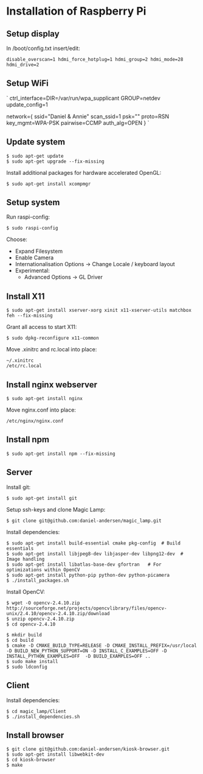 Installation of Raspberry Pi
============================

Setup display
-------------

In /boot/config.txt insert/edit:

`
disable_overscan=1
hdmi_force_hotplug=1
hdmi_group=2
hdmi_mode=28
hdmi_drive=2
`

Setup WiFi
----------

`
ctrl_interface=DIR=/var/run/wpa_supplicant GROUP=netdev
update_config=1

network={
        ssid="Daniel & Annie"
        scan_ssid=1
        psk="<password>"
        proto=RSN
        key_mgmt=WPA-PSK
        pairwise=CCMP
        auth_alg=OPEN
}
`

Update system
-------------

    $ sudo apt-get update
    $ sudo apt-get upgrade --fix-missing

Install additional packages for hardware accelerated OpenGL:

    $ sudo apt-get install xcompmgr

Setup system
------------

Run raspi-config:

    $ sudo raspi-config

Choose:

* Expand Filesystem
* Enable Camera
* Internationalisation Options -> Change Locale / keyboard layout
* Experimental:
  * Advanced Options -> GL Driver

Install X11
-----------

    $ sudo apt-get install xserver-xorg xinit x11-xserver-utils matchbox feh --fix-missing

Grant all access to start X11:

    $ sudo dpkg-reconfigure x11-common

Move .xinitrc and rc.local into place:

    ~/.xinitrc
    /etc/rc.local

Install nginx webserver
-----------------------

    $ sudo apt-get install nginx

Move nginx.conf into place:

    /etc/nginx/nginx.conf

Install npm
-----------

    $ sudo apt-get install npm --fix-missing

Server
------

Install git:

    $ sudo apt-get install git

Setup ssh-keys and clone Magic Lamp:

    $ git clone git@github.com:daniel-andersen/magic_lamp.git

Install dependencies:

    $ sudo apt-get install build-essential cmake pkg-config  # Build essentials
    $ sudo apt-get install libjpeg8-dev libjasper-dev libpng12-dev  # Image handling
    $ sudo apt-get install libatlas-base-dev gfortran   # For optimizations within OpenCV
    $ sudo apt-get install python-pip python-dev python-picamera
    $ ./install_packages.sh

Install OpenCV:

    $ wget -O opencv-2.4.10.zip http://sourceforge.net/projects/opencvlibrary/files/opencv-unix/2.4.10/opencv-2.4.10.zip/download
    $ unzip opencv-2.4.10.zip
    $ cd opencv-2.4.10

    $ mkdir build
    $ cd build
    $ cmake -D CMAKE_BUILD_TYPE=RELEASE -D CMAKE_INSTALL_PREFIX=/usr/local -D BUILD_NEW_PYTHON_SUPPORT=ON -D INSTALL_C_EXAMPLES=OFF -D INSTALL_PYTHON_EXAMPLES=OFF  -D BUILD_EXAMPLES=OFF ..
    $ sudo make install
    $ sudo ldconfig

Client
------

Install dependencies:

    $ cd magic_lamp/Client
    $ ./install_dependencies.sh

Install browser
---------------

    $ git clone git@github.com:daniel-andersen/kiosk-browser.git
    $ sudo apt-get install libwebkit-dev
    $ cd kiosk-browser
    $ make


